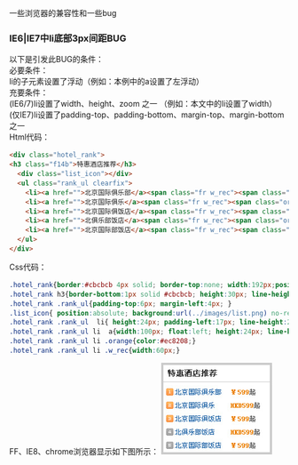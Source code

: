 一些浏览器的兼容性和一些bug       

### IE6|IE7中li底部3px间距BUG       
以下是引发此BUG的条件：     
必要条件：     
li的子元素设置了浮动（例如：本例中的a设置了左浮动）     
充要条件：     
(IE6/7)li设置了width、height、zoom 之一 （例如：本文中的li设置了width）      
(仅IE7)li设置了padding-top、padding-bottom、margin-top、margin-bottom 之一     
Html代码：
```html
<div class="hotel_rank">
<h3 class="f14b">特惠酒店推荐</h3>
  <div class="list_icon"></div>
  <ul class="rank_ul clearfix">
    <li><a href="">北京国际俱乐部</a><span class="fr w_rec"><span class="orange fb">￥599</span>起</span></li>
    <li><a href="">北京国际俱乐</a><span class="fr w_rec"><span class="orange fb">HKD599</span>起</span></li>
    <li><a href="">北京国际俱饭店</a><span class="fr w_rec"><span class="orange fb">￥599</span>起</span></li>
    <li><a href="">北俱乐部饭店</a><span class="fr w_rec"><span class="orange fb">HKD599</span>起</span></li>
    <li><a href="">北京国际部饭店</a><span class="fr w_rec"><span class="orange fb">￥599</span>起</span></li>
  </ul>
</div>
```
Css代码：
```css
.hotel_rank{border:#cbcbcb 4px solid; border-top:none; width:192px;position:relative;}
.hotel_rank h3{border-bottom:1px solid #cbcbcb; height:30px; line-height:30px; padding-left:8px;}
.hotel_rank .rank_ul{padding-top:6px; margin-left:4px; }
.list_icon{ position:absolute; background:url(../images/list.png) no-repeat;top:42px; left:5px; height:109px; width:13px;}
.hotel_rank .rank_ul  li{ height:24px; padding-left:17px; line-height:24px;}
.hotel_rank .rank_ul li  a{width:100px; float:left; height:24px; line-height:24px; overflow:hidden;}
.hotel_rank .rank_ul li .orange{color:#ec8208;}
.hotel_rank .rank_ul li .w_rec{width:60px;}
```
FF、IE8、chrome浏览器显示如下图所示：
![ie8](src/assets/images/liie8.jpg)
